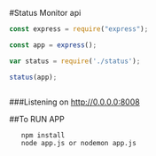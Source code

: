 #Status Monitor api 

 ```javascript 
 const express = require("express");
 
 const app = express();
 
 var status = require('./status');
 
 status(app);
  
 ```
###Listening on http://0.0.0.0:8008

 ##To RUN APP 
      
	   npm install 
	   node app.js or nodemon app.js 